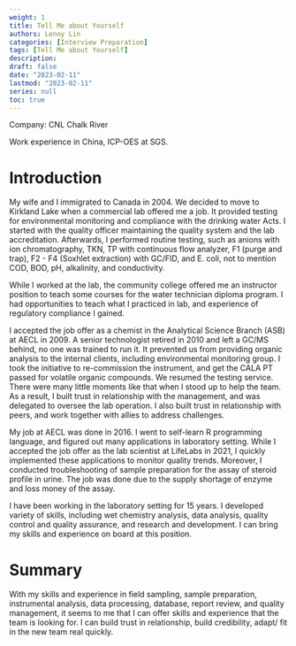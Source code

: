```yaml
---
weight: 1
title: Tell Me about Yourself
authors: Lenny Lin
categories: [Interview Preparation]
tags: [Tell Me about Yourself]
description: 
draft: false
date: "2023-02-11"
lastmod: "2023-02-11"
series: null
toc: true
---
```



Company: CNL Chalk River

Work experience in China, ICP-OES at SGS.

# Introduction

My wife and I immigrated to Canada in 2004.  We decided to move to Kirkland Lake when a commercial lab offered me a job.  It provided testing for environmental monitoring and compliance with the drinking water Acts.  I started with the quality officer maintaining the quality system and the lab accreditation.  Afterwards, I performed routine testing, such as anions with ion chromatography, TKN, TP with continuous flow analyzer, F1 (purge and trap), F2 - F4 (Soxhlet extraction) with GC/FID, and E. coli, not to mention COD, BOD, pH, alkalinity, and conductivity.  


While I worked at the lab, the community college offered me an instructor position to teach some courses for the water technician diploma program.  I had opportunities to teach what I practiced in lab, and experience of regulatory compliance I gained.  


I accepted the job offer as a chemist in the Analytical Science Branch (ASB) at AECL in 2009. A senior technologist retired in 2010 and left a GC/MS behind, no one was trained to run it. It prevented us from providing organic analysis to the internal clients, including environmental monitoring group. I took the initiative to re-commission the instrument, and get the CALA PT passed for volatile organic compounds. We resumed the testing service.  There were many little moments like that when I stood up to help the team.  As a result, I built trust in relationship with the management, and was delegated to oversee the lab operation.  I also built trust in relationship with peers, and work together with allies to address challenges.


My job at AECL was done in 2016.  I went to self-learn R programming language, and figured out many applications in laboratory setting. While I accepted the job offer as the lab scientist at LifeLabs in 2021, I quickly implemented these applications to monitor quality trends. Moreover, I conducted troubleshooting of sample preparation for the assay of steroid profile in urine.  The job was done due to the supply shortage of enzyme and loss money of the assay.


I have been working in the laboratory setting for 15 years.  I developed variety of skills, including wet chemistry analysis, data analysis, quality control and quality assurance, and research and development.  I can bring my skills and experience on board at this position.



# Summary
With my skills and experience in field sampling, sample preparation, instrumental analysis, data processing, database, report review, and quality management, it seems to me that I can offer skills and experience that the team is looking for. I can build trust in relationship, build credibility, adapt/ fit in the new team real quickly.




